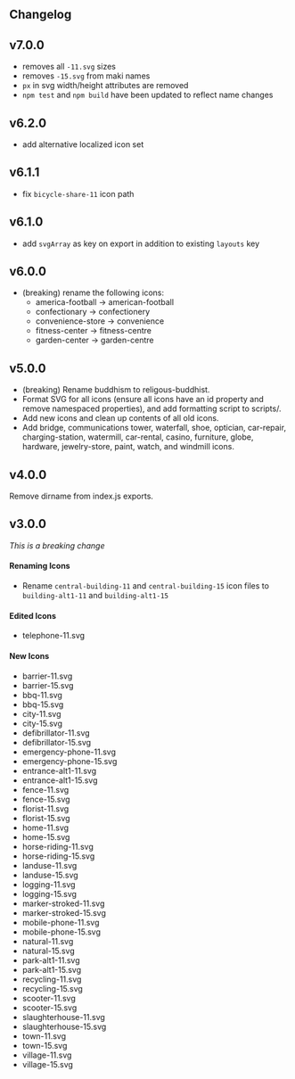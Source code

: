 ## Changelog

## v7.0.0

- removes all `-11.svg` sizes
- removes `-15.svg` from maki names
- `px` in svg width/height attributes are removed
- `npm test` and `npm build` have been updated to reflect name changes

## v6.2.0

- add alternative localized icon set

## v6.1.1

- fix `bicycle-share-11` icon path

## v6.1.0

- add `svgArray` as key on export in addition to existing `layouts` key

## v6.0.0

- (breaking) rename the following icons:
  - america-football → american-football
  - confectionary → confectionery
  - convenience-store → convenience
  - fitness-center → fitness-centre
  - garden-center → garden-centre

## v5.0.0

- (breaking) Rename buddhism to religous-buddhist.
- Format SVG for all icons (ensure all icons have an id property and remove namespaced properties), and add formatting script to scripts/.
- Add new icons and clean up contents of all old icons.
- Add bridge, communications tower, waterfall, shoe, optician, car-repair, charging-station, watermill, car-rental, casino, furniture, globe, hardware, jewelry-store, paint, watch, and windmill icons.

## v4.0.0

Remove dirname from index.js exports.

## v3.0.0

_This is a breaking change_

#### Renaming Icons

- Rename `central-building-11` and `central-building-15` icon files to `building-alt1-11` and `building-alt1-15`

#### Edited Icons

- telephone-11.svg

#### New Icons

- barrier-11.svg
- barrier-15.svg
- bbq-11.svg
- bbq-15.svg
- city-11.svg
- city-15.svg
- defibrillator-11.svg
- defibrillator-15.svg
- emergency-phone-11.svg
- emergency-phone-15.svg
- entrance-alt1-11.svg
- entrance-alt1-15.svg
- fence-11.svg
- fence-15.svg
- florist-11.svg
- florist-15.svg
- home-11.svg
- home-15.svg
- horse-riding-11.svg
- horse-riding-15.svg
- landuse-11.svg
- landuse-15.svg
- logging-11.svg
- logging-15.svg
- marker-stroked-11.svg
- marker-stroked-15.svg
- mobile-phone-11.svg
- mobile-phone-15.svg
- natural-11.svg
- natural-15.svg
- park-alt1-11.svg
- park-alt1-15.svg
- recycling-11.svg
- recycling-15.svg
- scooter-11.svg
- scooter-15.svg
- slaughterhouse-11.svg
- slaughterhouse-15.svg
- town-11.svg
- town-15.svg
- village-11.svg
- village-15.svg
